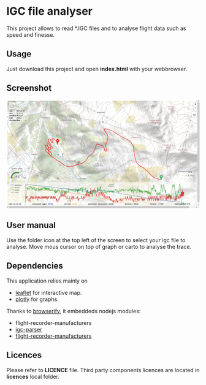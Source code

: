 # IGC file analyser

This project allows to read *.IGC files and to analyse flight data such as speed and finesse.

## Usage

Just download this project and open **index.html** with your webbrowser.

## Screenshot

![Screen example](screen.jpg)

## User manual

Use the folder icon at the top left of the screen to select your igc file to analyse.
Move mous cursor on top of graph or carto to analyse the trace.

## Dependencies

This application relies mainly on
* [leaflet](https://leafletjs.com/) for interactive map.
* [plotly](https://plotly.com/) for graphs.

Thanks to [browserify](https://browserify.org/), it embeddeds nodejs modules:
* flight-recorder-manufacturers 
* [igc-parser](https://github.com/Turbo87/igc-parser#readme)
* [flight-recorder-manufacturers](https://github.com/Turbo87/flight-recorder-manufacturers)

## Licences

Please refer to **LICENCE** file.
Third party components licences are located in **licences** local folder.
